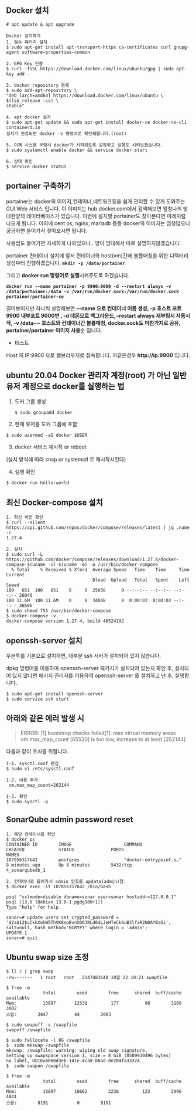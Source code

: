 

## Docker 설치

```Shell
# apt update & apt upgrade

Docker 설치하기
1. 필수 패키지 설치
$ sudo apt-get install apt-transport-https ca-certificates curl gnupg-agent software-properties-common

2. GPG Key 인증
$ curl -fsSL https://download.docker.com/linux/ubuntu/gpg | sudo apt-key add -

3. docker repository 등록
$ sudo add-apt-repository \
"deb [arch=amd64] https://download.docker.com/linux/ubuntu \
$(lsb_release -cs) \
stable"

4. apt docker 설치
$ sudo apt-get update && sudo apt-get install docker-ce docker-ce-cli containerd.io
설치가 완료되면 docker -v 명령어로 확인해봅니다.(root)

5. 이제 시스템 부팅시 docker가 시작되도록 설정하고 실행도 시켜보겠습니다.
$ sudo systemctl enable docker && service docker start

6. 상태 확인
$ service docker status
```





## portainer 구축하기

portainer는 docker의 이미지,컨테이너,네트워크등을 쉽게 관리할 수 있게 도와주는 GUI Web 서비스 입니다. 이 이미지는 hub.docker.com에서 검색해보면 엄청나게 방대한양의 데이터베이스가 있습니다. 이번에 설치할 portainer도 찾아본다면 아래처럼 나오게 됩니다. 이외에 cent os, nginx, mariadb 등등 docker의 이미지는 엄청많으니 궁금하면 들어가서 찾아보시면 됩니다.

사용법도 들어가면 자세하게 나와있으나.. 양이 방대해서 따로 설명하지않겠습니다.

portainer 컨테이너 설치에 앞서 컨테이너와 host(vm)간에 볼륨매칭을 위한 디렉터리 생성부터 진행하겠습니다.
**`mkdir -p /data/portainer`**

그리고 **docker run 명령어로 실행**시켜주도록 하겠습니다.

**`docker run --name portainer -p 9900:9000 -d --restart always -v /data/portainer:/data -v /var/run/docker.sock:/var/run/docker.sock portainer/portainer-ce`**

길어보이지만 하나씩 설명해보면 **–-name 으로 컨테이너 이름 생성, -p 호스트 포트 9900 내부포트 9000번 , -d 데몬으로 백그라운드, –restart always 재부팅시 자동시작, -v /data~~ 호스트와 컨테이너간 볼륨매칭, docker.sock도 마찬가지로 공유, portainer/portainer 이미지 사용**순 입니다.

* 테스트

Host 의 IP:9900 으로 웹브라우저로 접속합니다.
저같은경우 **http://ip:9900** 입니다.





## ubuntu 20.04 Docker  관리자 계정(root) 가 아닌 일반 유저 계정으로 docker를 실행하는 법

1. 도커 그룹 생성 

   ```shell
   $ sudo groupadd docker
   ```

2. 현재 유저를 도커 그룹에 포함

```SHell
$ sudo usermod -aG docker $USER
```

3. docker 서비스 재시작 or reboot

(설치 방식에 따라 snap or systemctl 로 재시작시킨다)

4. 실행 확인

```Shell
$ docker run hello-world
```





## 최신 Docker-compose 설치

```Shell
1. 최신 버전 확인
$ curl --silent https://api.github.com/repos/docker/compose/releases/latest | jq .name -r
1.27.4

2. 설치
$ sudo curl -L https://github.com/docker/compose/releases/download/1.27.4/docker-compose-$(uname -s)-$(uname -m) -o /usr/bin/docker-compose
  % Total    % Received % Xferd  Average Speed   Time    Time     Time  Current
                                 Dload  Upload   Total   Spent    Left  Speed
100   651  100   651    0     0  25038      0 --:--:-- --:--:-- --:--:-- 26040
100 11.6M  100 11.6M    0     0  3404k      0  0:00:03  0:00:03 --:--:-- 3650k
$ sudo chmod 755 /usr/bin/docker-compose
$ docker-compose -v
docker-compose version 1.27.4, build 40524192
```





## openssh-server 설치

우분투를 기본으로 설치하면, 대부분 ssh 서버가 설치되어 있지 않습니다.

dpkg 명령어를 이용하여 openssh-server 패키지가 설치되어 있는지 확인 후, 설치되어 있지 않다면 패키지 관리자를 이용하여 openssh-server 를 설치하고 난 후, 실행합니다.

```SHell
$ sudo apt-get install openssh-server
$ sudo service ssh start
```





## 아래와 같은 에러 발생 시

>  ERROR: [1] bootstrap checks failed[1]: max virtual memory areas vm.max_map_count [65530] is too low, increase to at least [262144]

다음과 같이 조치를 취합니다.

```Shell
1-1. sysctl.conf 편집
$ sudo vi /etc/sysctl.conf 

1-2. 내용 추가
 vm.max_map_count=262144 
 
1-3. 확인
$ sudo sysctl -p
```





## SonarQube admin password reset

```Shell
1. 해당 컨테이너를 확인
$ docker ps
CONTAINER ID        IMAGE                    COMMAND                  CREATED             STATUS              PORTS                                              NAMES
187856317b42        postgres                 "docker-entrypoint.s…"   8 minutes ago       Up 8 minutes        5432/tcp                                           4_sonarqubedb_1

2. 컨테이너로 들어가서 admin 암호를 update(admin)함.
$ docker exec -it 187856317b42 /bin/bash

psql "sslmode=disable dbname=sonar user=sonar hostaddr=127.0.0.1"
psql (13.0 (Debian 13.0-1.pgdg100+1))
Type "help" for help.

sonar=# update users set crypted_password = '$2a$12$uCkkXmhW5ThVK8mpBvnXOOJRLd64LJeHTeCkSuB3lfaR2N0AYBaSi', salt=null, hash_method='BCRYPT' where login = 'admin';
UPDATE 1
sonar=# quit

```





## Ubuntu swap size 조정

```shell
$ ll / | grep swap
-rw-------   1 root   root   2147483648 10월 22 10:21 swapfile

$ free -m
              total        used        free      shared  buff/cache   available
Mem:          15897       12539         177          88        3180        3002
스왑:        2047          44        2003

$ sudo swapoff -v /swapfile
swapoff /swapfile

$ sudo fallocate -l 8G /swapfile
$  sudo mkswap /swapfile
mkswap: /swapfile: warning: wiping old swap signature.
Setting up swapspace version 1, size = 8 GiB (8589930496 bytes)
no label, UUID=6060d3eb-141e-4ca8-b8ad-de204fa33324
$  sudo swapon /swapfile

$ free -m
              total        used        free      shared  buff/cache   available
Mem:          15897       10662        2238         123        2996        4841
스왑:        8191           0        8191
```



